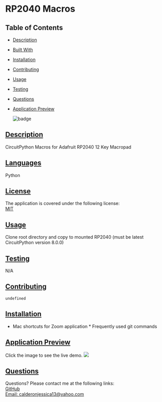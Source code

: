 
# RP2040 Macros
## Table of Contents
* [Description](#description)
* [Built With](#languages)
* [Installation](#installation)
* [Contributing](#contributing)
* [Usage](#usage)
* [Testing](#tests)
* [Questions](#questions)
* [Application Preview](#application-preview)

    ![badge](https://img.shields.io/badge/license-MIT-blue)
       

## [Description](#table-of-contents)
CircuitPython Macros for Adafruit RP2040 12 Key Macropad

## [Languages](#table-of-contents)
Python


## [License](#table-of-contents)
The application is covered under the following license: <br>
    [MIT](https://choosealicense.com/licenses/MIT)
      
      

## [Usage](#table-of-contents)
Clone root directory and copy to mounted RP2040 (must be latest CircuitPython version 8.0.0)

## [Testing](#table-of-contents)
N/A

## [Contributing](#table-of-contents)

    undefined
      

## [Installation](#table-of-contents)
* Mac shortcuts for Zoom application * Frequently used git commands

## [Application Preview](#table-of-contents)
Click the image to see the live demo.
<a href='n' alt='preview video link'><img src='n'></a>
## [Questions](#table-of-contents)
Questions? Please contact me at the following links: <br>
[GitHub](https://github.com/jessica-calderon) <br>
[Email: calderonjessica13@yahoo.com](mailto:calderonjessica13@yahoo.com)
